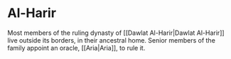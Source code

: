 # Al-Harir
Most members of the ruling dynasty of [[Dawlat Al-Harir|Dawlat Al-Harir]] live outside its borders, in their ancestral home. Senior members of the family appoint an oracle, [[Aria|Aria]], to rule it.
